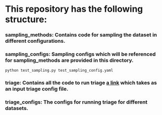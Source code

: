 # This repository has the following structure:
### sampling_methods: Contains code for sampling the dataset in different configurations.
### sampling_configs: Sampling configs which will be referenced for sampling_methods are provided in this directory.
``python test_sampling.py test_sampling_config.yaml``
### triage: Contains all the code to run triage [a link](https://github.com/dssg/triage) which takes as an input triage config file.
### triage_configs: The configs for running triage for different datasets.
